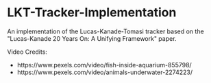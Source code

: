 # LKT-Tracker-Implementation
An implementation of the Lucas-Kanade-Tomasi tracker based on the "Lucas-Kanade 20 Years On: A Unifying Framework" paper.

Video Credits:
  <ul>
  <li> https://www.pexels.com/video/fish-inside-aquarium-855798/ </li>
  <li> https://www.pexels.com/video/animals-underwater-2274223/ </li>
  </ul>
